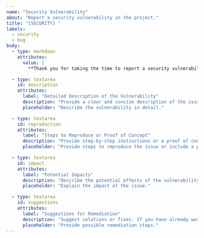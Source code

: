 ```yaml
---
name: "Security Vulnerability"
about: "Report a security vulnerability in the project."
title: "[SECURITY] "
labels: 
  - security
  - bug
body:
  - type: markdown
    attributes:
      value: |
        **Thank you for taking the time to report a security vulnerability. Please provide the following details to help us resolve the issue.**

  - type: textarea
    id: description
    attributes:
      label: "Detailed Description of the Vulnerability"
      description: "Provide a clear and concise description of the issue, including the affected components or versions."
      placeholder: "Describe the vulnerability in detail."

  - type: textarea
    id: reproduction
    attributes:
      label: "Steps to Reproduce or Proof of Concept"
      description: "Provide step-by-step instructions or a proof of concept to reproduce the issue."
      placeholder: "Provide steps to reproduce the issue or include a proof of concept."

  - type: textarea
    id: impact
    attributes:
      label: "Potential Impacts"
      description: "Describe the potential effects of the vulnerability on the system, data, or users."
      placeholder: "Explain the impact of the issue."

  - type: textarea
    id: suggestions
    attributes:
      label: "Suggestions for Remediation"
      description: "Suggest solutions or fixes. If you have already worked on a solution, consider submitting a pull request."
      placeholder: "Provide possible remediation steps."
---
```

